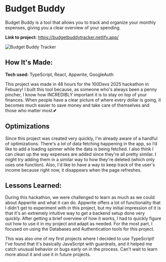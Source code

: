 # Budget Buddy
Budget Buddy is a tool that allows you to track and organize your monthly expenses, giving you a clear overview of your spending.

**Link to project:** https://budgetbuddytracker.netlify.app/

![Budget Buddy Tracker](https://github.com/user-attachments/assets/70bb3acb-7399-4687-af3f-05af1a5ef6fa)


## How It's Made:

**Tech used:** TypeScript, React, Appwrite, GoogleAuth

This project was made in 48 hours for the 100Devs 2025 hackathon in Febuary! I built this tool because, as someone who's always been a penny pincher, I know how INCREDIBLY important it is to stay on top of your finances. When people have a clear picture of where every dollar is going, it becomes much easier to save money and take care of themselves and those who matter most.💕

## Optimizations

Since this project was created very quickly, I'm already aware of a handful of optimizations. There's a lot of data fetching happening in the app, so I’d like to add a loading spinner while the data is being fetched. I also think I can clean up the way expenses are added since they're all pretty similar. I might try adding them in a similar way to how they're deleted (which only uses one function). Also, I'd like to have a way to keep track of the user's income because right now, it disappears when the page refreshes.

## Lessons Learned:

During this hackathon, we were challenged to learn as much as we could about Appwrite and what it can do. Appwrite offers a lot of functionality that I didn't get to experiment with in this project, but my initial impression of it is that it's an extremely intuitive way to get a backend setup done very quickly. After getting a brief overview of how it works, I had to quickly figure out how to use it in my project and adapt as needed. For the most part, I focused on using the Databases and Authentication tools for this project.

This was also one of my first projects where I decided to use TypeScript! I've found that it's basically JavaScript with guardrails, and it helped me catch unusual behavior or bugs early on in the process. Can't wait to learn more about it and use it in future projects.
